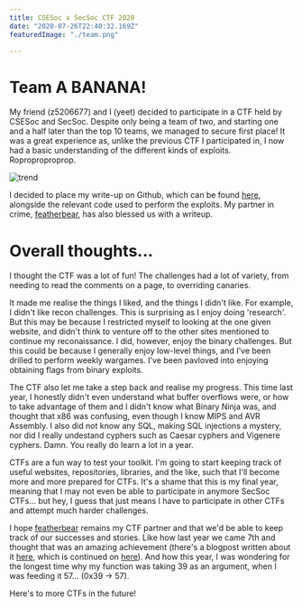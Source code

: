 ```yaml
---
title: CSESoc x SecSoc CTF 2020
date: "2020-07-26T22:40:32.169Z"
featuredImage: "./team.png"

---
```


# Team A BANANA!

My friend (z5206677) and I (yeet) decided to participate in a CTF held by CSESoc and SecSoc. Despite only being a team of two, and starting one and a half later than the top 10 teams, we managed to secure first place! It was a great experience as, unlike the previous CTF I participated in, I now had a basic understanding of the different kinds of exploits. Roproproproprop.

![trend](https://featherbear.cc/blog/post/csesoc-secsoc-ctf-2020/scoreboard.png)

I decided to place my write-up on Github, which can be found [here](https://github.com/eutojo/SecSocCTF2020), alongside the relevant code used to perform the exploits. My partner in crime, [featherbear](https://featherbear.cc/blog/post/csesoc-secsoc-ctf-2020/), has also blessed us with a writeup.

# Overall thoughts...

I thought the CTF was a lot of fun! The challenges had a lot of variety, from needing to read the comments on a page, to overriding canaries. 

It made me realise the things I liked, and the things I didn't like. For example, I didn't like recon challenges. This is surprising as I enjoy doing 'research'. But this may be because I restricted myself to looking at the one given website, and didn't think to venture off to the other sites mentioned to continue my reconaissance. I did, however, enjoy the binary challenges. But this could be because I generally enjoy low-level things, and I've been drilled to perform weekly wargames. I've been pavloved into enjoying obtaining flags from  binary exploits.

The CTF also let me take a step back and realise my progress. This time last year, I honestly didn't even understand what buffer overflows were, or how to take advantage of them and I didn't know what Binary Ninja was, and thought that x86 was confusing, even though I know MIPS and AVR Assembly. I also did not know any SQL, making SQL injections a mystery, nor did I really undestand cyphers such as Caesar cyphers and Vigenere cyphers. Damn. You really do learn a lot in a year.

CTFs are a fun way to test your toolkit. I'm going to start keeping track of useful websites, repositories, libraries, and the like, such that I'll become more and more prepared for CTFs. It's a shame that this is my final year, meaning that I may not even be able to participate in anymore SecSoc CTFs... but hey, I guess that just means I have to participate in other CTFs and attempt much harder challenges.

I hope [featherbear](https://featherbear.cc/) remains my CTF partner and that we'd be able to keep track of our successes and stories. Like how last year we came 7th and thought that was an amazing achievement (there's a blogpost written about it [here](https://public-insecurities.tumblr.com/post/186421557735/secsoc-term-2-ctf), which is continued on [here](https://public-insecurities.tumblr.com/post/186557165880/ctf-solutions-workshop)). And how this year, I was wondering for the longest time why my function was taking 39 as an argument, when I was feeding it 57... (0x39 -> 57).

Here's to more CTFs in the future!